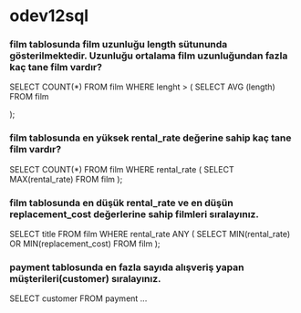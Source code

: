 # odev12sql

### film tablosunda film uzunluğu length sütununda gösterilmektedir. Uzunluğu ortalama film uzunluğundan fazla kaç tane film vardır?
SELECT COUNT(*) FROM film
WHERE lenght >
( 
  SELECT AVG (length) FROM film
 
);
### film tablosunda en yüksek rental_rate değerine sahip kaç tane film vardır?
SELECT COUNT(*) FROM film
WHERE rental_rate
( 
  SELECT MAX(rental_rate) FROM film
);
### film tablosunda en düşük rental_rate ve en düşün replacement_cost değerlerine sahip filmleri sıralayınız.
SELECT title FROM film
WHERE rental_rate ANY
( 
  SELECT MIN(rental_rate) OR MIN(replacement_cost) FROM film
);
### payment tablosunda en fazla sayıda alışveriş yapan müşterileri(customer) sıralayınız.
SELECT customer FROM payment
...
